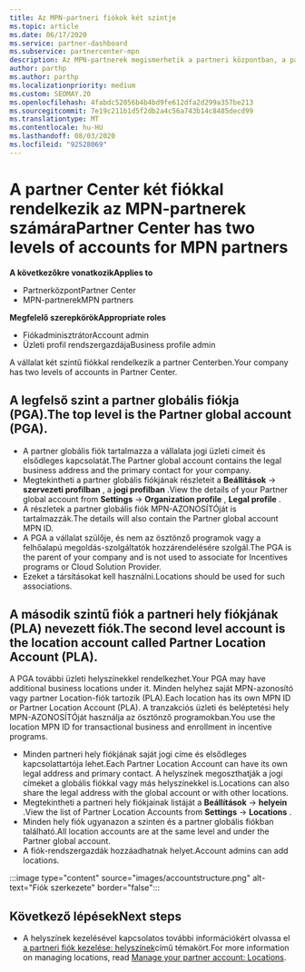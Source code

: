 ```yaml
---
title: Az MPN-partneri fiókok két szintje
ms.topic: article
ms.date: 06/17/2020
ms.service: partner-dashboard
ms.subservice: partnercenter-mpn
description: Az MPN-partnerek megismerhetik a partneri központban, a partner globális fiókban (PGA) és a partneri hely fiókjában (PLA) lévő fiókok két szintjét.
author: parthp
ms.author: parthp
ms.localizationpriority: medium
ms.custom: SEOMAY.20
ms.openlocfilehash: 4fabdc52056b4b4bd9fe612dfa2d299a357be213
ms.sourcegitcommit: 7e19c211b1d5f2db2a4c56a743b14c8485decd99
ms.translationtype: MT
ms.contentlocale: hu-HU
ms.lasthandoff: 08/03/2020
ms.locfileid: "92528069"
---
```

# <a name="partner-center-has-two-levels-of-accounts-for-mpn-partners"></a><span data-ttu-id="c4e9b-103">A partner Center két fiókkal rendelkezik az MPN-partnerek számára</span><span class="sxs-lookup"><span data-stu-id="c4e9b-103">Partner Center has two levels of accounts for MPN partners</span></span>

<span data-ttu-id="c4e9b-104">**A következőkre vonatkozik**</span><span class="sxs-lookup"><span data-stu-id="c4e9b-104">**Applies to**</span></span>

- <span data-ttu-id="c4e9b-105">Partnerközpont</span><span class="sxs-lookup"><span data-stu-id="c4e9b-105">Partner Center</span></span>
- <span data-ttu-id="c4e9b-106">MPN-partnerek</span><span class="sxs-lookup"><span data-stu-id="c4e9b-106">MPN partners</span></span>

<span data-ttu-id="c4e9b-107">**Megfelelő szerepkörök**</span><span class="sxs-lookup"><span data-stu-id="c4e9b-107">**Appropriate roles**</span></span>

- <span data-ttu-id="c4e9b-108">Fiókadminisztrátor</span><span class="sxs-lookup"><span data-stu-id="c4e9b-108">Account admin</span></span>
- <span data-ttu-id="c4e9b-109">Üzleti profil rendszergazdája</span><span class="sxs-lookup"><span data-stu-id="c4e9b-109">Business profile admin</span></span>


<span data-ttu-id="c4e9b-110">A vállalat két szintű fiókkal rendelkezik a partner Centerben.</span><span class="sxs-lookup"><span data-stu-id="c4e9b-110">Your company has two levels of accounts in Partner Center.</span></span>

## <a name="the-top-level-is-the-partner-global-account-pga"></a><span data-ttu-id="c4e9b-111">A legfelső szint a partner globális fiókja (PGA).</span><span class="sxs-lookup"><span data-stu-id="c4e9b-111">The top level is the Partner global account (PGA).</span></span>

- <span data-ttu-id="c4e9b-112">A partner globális fiók tartalmazza a vállalata jogi üzleti címeit és elsődleges kapcsolatát.</span><span class="sxs-lookup"><span data-stu-id="c4e9b-112">The Partner global account contains the legal business address and the primary contact for your company.</span></span> 
- <span data-ttu-id="c4e9b-113">Megtekintheti a partner globális fiókjának részleteit a **Beállítások**  ->  **szervezeti profilban** , a **jogi profilban** .</span><span class="sxs-lookup"><span data-stu-id="c4e9b-113">View the details of your Partner global account from **Settings** -> **Organization profile** , **Legal profile** .</span></span>
- <span data-ttu-id="c4e9b-114">A részletek a partner globális fiók MPN-AZONOSÍTÓját is tartalmazzák.</span><span class="sxs-lookup"><span data-stu-id="c4e9b-114">The details will also contain the Partner global account MPN ID.</span></span> 
- <span data-ttu-id="c4e9b-115">A PGA a vállalat szülője, és nem az ösztönző programok vagy a felhőalapú megoldás-szolgáltatók hozzárendelésére szolgál.</span><span class="sxs-lookup"><span data-stu-id="c4e9b-115">The PGA is the parent of your company and is not used to associate for Incentives programs or Cloud Solution Provider.</span></span> 
- <span data-ttu-id="c4e9b-116">Ezeket a társításokat kell használni.</span><span class="sxs-lookup"><span data-stu-id="c4e9b-116">Locations should be used for such associations.</span></span>

## <a name="the-second-level-account-is-the-location-account-called-partner-location-account-pla"></a><span data-ttu-id="c4e9b-117">A második szintű fiók a partneri hely fiókjának (PLA) nevezett fiók.</span><span class="sxs-lookup"><span data-stu-id="c4e9b-117">The second level account is the location account called Partner Location Account (PLA).</span></span>

<span data-ttu-id="c4e9b-118">A PGA további üzleti helyszínekkel rendelkezhet.</span><span class="sxs-lookup"><span data-stu-id="c4e9b-118">Your PGA may have additional business locations under it.</span></span> <span data-ttu-id="c4e9b-119">Minden helyhez saját MPN-azonosító vagy partner Location-fiók tartozik (PLA).</span><span class="sxs-lookup"><span data-stu-id="c4e9b-119">Each location has its own MPN ID or Partner Location Account (PLA).</span></span> <span data-ttu-id="c4e9b-120">A tranzakciós üzleti és beléptetési hely MPN-AZONOSÍTÓját használja az ösztönző programokban.</span><span class="sxs-lookup"><span data-stu-id="c4e9b-120">You use the location MPN ID for transactional business and enrollment in incentive programs.</span></span>

- <span data-ttu-id="c4e9b-121">Minden partneri hely fiókjának saját jogi címe és elsődleges kapcsolattartója lehet.</span><span class="sxs-lookup"><span data-stu-id="c4e9b-121">Each Partner Location Account can have its own legal address and primary contact.</span></span> <span data-ttu-id="c4e9b-122">A helyszínek megoszthatják a jogi címeket a globális fiókkal vagy más helyszínekkel is.</span><span class="sxs-lookup"><span data-stu-id="c4e9b-122">Locations can also share the legal address with the global account or with other locations.</span></span>
- <span data-ttu-id="c4e9b-123">Megtekintheti a partneri hely fiókjainak listáját a **Beállítások**  ->  **helyein** .</span><span class="sxs-lookup"><span data-stu-id="c4e9b-123">View the list of Partner Location Accounts from **Settings** -> **Locations** .</span></span>
- <span data-ttu-id="c4e9b-124">Minden hely fiók ugyanazon a szinten és a partner globális fiókban található.</span><span class="sxs-lookup"><span data-stu-id="c4e9b-124">All location accounts are at the same level and under the Partner global account.</span></span>
- <span data-ttu-id="c4e9b-125">A fiók-rendszergazdák hozzáadhatnak helyet.</span><span class="sxs-lookup"><span data-stu-id="c4e9b-125">Account admins can add locations.</span></span>

:::image type="content" source="images/accountstructure.png" alt-text="Fiók szerkezete" border="false":::

## <a name="next-steps"></a><span data-ttu-id="c4e9b-127">Következő lépések</span><span class="sxs-lookup"><span data-stu-id="c4e9b-127">Next steps</span></span>

- <span data-ttu-id="c4e9b-128">A helyszínek kezelésével kapcsolatos további információkért olvassa el [a partneri fiók kezelése: helyszínek](manage-locations.md)című témakört.</span><span class="sxs-lookup"><span data-stu-id="c4e9b-128">For more information on managing locations, read [Manage your partner account: Locations](manage-locations.md).</span></span>
